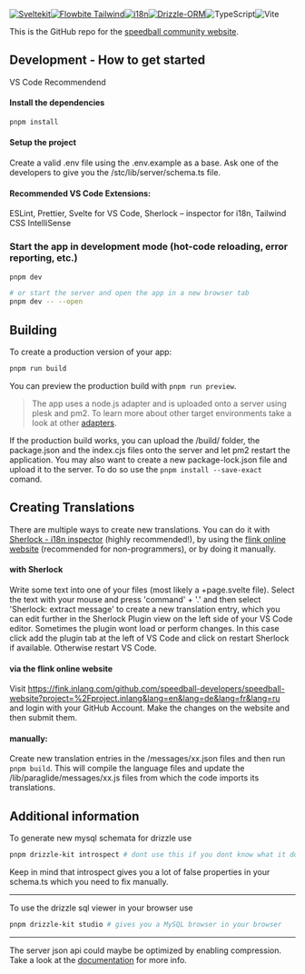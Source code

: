 <!--<a href="https://kit.svelte.dev/docs/introduction"><img alt="Sveltekit" src="https://img.shields.io/badge/SvelteKit-4A4A55?style=for-the-badge&logo=svelte&logoColor=FF3E00"/></a>
<a href="https://flowbite-svelte.com/docs/components/accordion"><img alt="Flowbite Tailwind" src="https://img.shields.io/badge/flowbite%20tailwindcss-0F172A?&logo=tailwindcss&style=for-the-badge"/></a>-->

[![Sveltekit](https://img.shields.io/badge/SvelteKit-4A4A55?style=for-the-badge&logo=svelte&logoColor=FF3E00)](https://kit.svelte.dev/docs/introduction)[![Flowbite Tailwind](https://img.shields.io/badge/flowbite%20tailwindcss-0F172A?&logo=tailwindcss&style=for-the-badge)](https://flowbite-svelte.com/docs/components/accordion)[![i18n](https://img.shields.io/badge/-i18n-26A69A?style=for-the-badge)](https://inlang.com/m/dxnzrydw/paraglide-sveltekit-i18n/getting-started)[![Drizzle-ORM](https://img.shields.io/badge/-Drizzle%20ORM-050505?style=for-the-badge)](https://orm.drizzle.team/docs/overview)![TypeScript](https://img.shields.io/badge/typescript%20-%23007ACC.svg?&style=for-the-badge&logo=typescript&logoColor=white)![Vite](https://img.shields.io/badge/-Vite-1870c7?style=for-the-badge)

This is the GitHub repo for the [speedball community website](https://speedball-thegame.com/).

## Development - How to get started

VS Code Recommendend

#### Install the dependencies

```bash
pnpm install
```

#### Setup the project

Create a valid .env file using the .env.example as a base.
Ask one of the developers to give you the /stc/lib/server/schema.ts file.

#### Recommended VS Code Extensions:

ESLint, Prettier, Svelte for VS Code, Sherlock – inspector for i18n, Tailwind CSS IntelliSense

### Start the app in development mode (hot-code reloading, error reporting, etc.)

```bash
pnpm dev

# or start the server and open the app in a new browser tab
pnpm dev -- --open
```

## Building

To create a production version of your app:

```bash
pnpm run build
```

You can preview the production build with `pnpm run preview`.

> The app uses a node.js adapter and is uploaded onto a server using plesk and pm2. To learn more about other target environments take a look at other [adapters](https://kit.svelte.dev/docs/adapters).

If the production build works, you can upload the /build/ folder, the package.json and the index.cjs files onto the server and let pm2 restart the application.
You may also want to create a new package-lock.json file and upload it to the server. To do so use the `pnpm install --save-exact` comand.

## Creating Translations

There are multiple ways to create new translations. You can do it with [Sherlock - i18n inspector](https://marketplace.visualstudio.com/items?itemName=inlang.vs-code-extension) (highly recommended!), by using the [flink online website](https://fink.inlang.com/github.com/speedball-developers/speedball-website?project=%2Fproject.inlang&lang=en&lang=de&lang=fr&lang=ru) (recommended for non-programmers), or by doing it manually.

#### with Sherlock

Write some text into one of your files (most likely a +page.svelte file). Select the text with your mouse and press 'command' + '.' and then select 'Sherlock: extract message' to create a new translation entry, which you can edit further in the Sherlock Plugin view on the left side of your VS Code editor.
Sometimes the plugin wont load or perform changes. In this case click add the plugin tab at the left of VS Code and click on restart Sherlock if available. Otherwise restart VS Code.

#### via the flink online website

Visit https://fink.inlang.com/github.com/speedball-developers/speedball-website?project=%2Fproject.inlang&lang=en&lang=de&lang=fr&lang=ru and login with your GitHub Account. Make the changes on the website and then submit them.

#### manually:

Create new translation entries in the /messages/xx.json files and then run `pnpm build`. This will compile the language files and update the /lib/paraglide/messages/xx.js files from which the code imports its translations.

## Additional information

To generate new mysql schemata for drizzle use

```bash
pnpm drizzle-kit introspect # dont use this if you dont know what it does
```

Keep in mind that introspect gives you a lot of false properties in your schema.ts which you need to fix manually.

---

To use the drizzle sql viewer in your browser use

```bash
pnpm drizzle-kit studio # gives you a MySQL browser in your browser
```

---

The server json api could maybe be optimized by enabling compression. Take a look at the [documentation](https://kit.svelte.dev/docs/adapter-node#deploying-compressing-responses) for more info.
